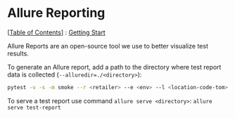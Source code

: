 Allure Reporting
==
[[Table of Contents](../../README.md#table-of-contents)] : [Getting Start](../../getting-started/00-getting-started.md)

Allure Reports are an open-source tool we use to better visualize test results.

To generate an Allure report, add a path to the directory where test report data is collected (```--alluredir=./<directory>```):

```sh
pytest -v -s -m smoke --r <retailer> --e <env> --l <location-code-tom> --alluredir=./test-report
```


To serve a test report use command ```allure serve <directory>```:    ```allure serve test-report ```